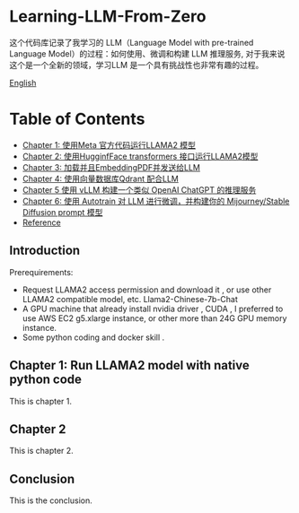 # Learning-LLM-From-Zero
这个代码库记录了我学习的 LLM（Language Model with pre-trained Language Model）的过程：如何使用、微调和构建 LLM 推理服务, 对于我来说这个是一个全新的领域，学习LLM 是一个具有挑战性也非常有趣的过程。

[English](./README.md)

# Table of Contents

- [Chapter 1:  使用Meta 官方代码运行LLAMA2 模型](./zh_CN/chapter1.md)
- [Chapter 2: 使用HugginfFace transformers 接口运行LLAMA2模型](./zh_CN/chapter2.md)
- [Chapter 3:  加载并且EmbeddingPDF并发送给LLM](./zh_CN/chapter3.md)
- [Chapter 4:  使用向量数据库Qdrant 配合LLM ](#chapter-4)
- [Chapter 5  使用 vLLM 构建一个类似 OpenAI ChatGPT 的推理服务](#chapter-4)
- [Chapter 6:  使用 Autotrain 对 LLM 进行微调，并构建你的 Mijourney/Stable Diffusion prompt 模型](#chapter-4)
- [Reference](#Reference)

## Introduction

Prerequirements:

* Request LLAMA2 access permission and download it , or use other LLAMA2 compatible model, etc. Llama2-Chinese-7b-Chat
* A GPU machine that already install nvidia driver , CUDA ,  I preferred to use AWS EC2 g5.xlarge instance, or other more than 24G GPU memory instance.
* Some python coding and docker skill .



## Chapter 1: Run LLAMA2 model with native python code

This is chapter 1.

## Chapter 2

This is chapter 2.

## Conclusion

This is the conclusion.
